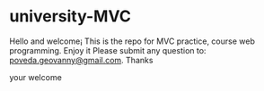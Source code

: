 # university-MVC

Hello and welcome¡ This is the repo for MVC practice, course web programming. Enjoy it
Please submit any question to: poveda.geovanny@gmail.com. Thanks 

your welcome